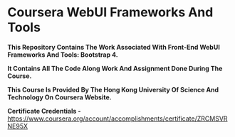 # Coursera WebUI Frameworks And Tools

**This Repository Contains The Work Associated With Front-End WebUI Frameworks And Tools: Bootstrap 4.**

**It Contains All The Code Along Work And Assignment Done During The Course.**

**This Course Is Provided By The Hong Kong University Of Science And Technology On Coursera Website.**

**Certificate Credentials -** https://www.coursera.org/account/accomplishments/certificate/ZRCMSVRNE95X 
